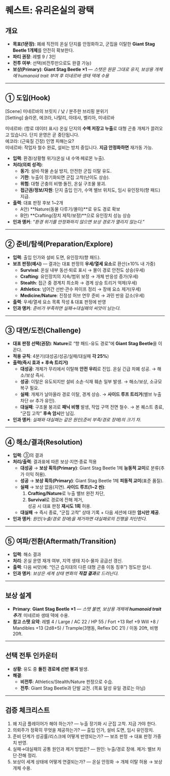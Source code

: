 # 퀘스트: 유리온실의 광택

## 개요
- **목표(1문장)**: 폐쇄 직전의 온실 단지를 안정화하고, 군집을 이탈한 **Giant Stag Beetle 1개체**를 안전히 확보한다.  
- **파티 권장**: 레벨 9 / 3인  
- **전투 여부**: 선택(비전투만으로도 완결 가능)  
- **보상(Primary)**: **Giant Stag Beetle ×1** — *스탯은 원문 그대로 유지, 보상용 개체에 humanoid trait 부여 후 미네르바 생태 덱에 수용*

---

## ① 도입(Hook)
[Scene] 미네르바의 브릿지 / 낮 / 분주한 브리핑 분위기  
[Setting] 슬라몬, 에코라, 나탈리, 아데샤, 벨리아, 미네르바

미네르바: (항로 데이터 표시) 온실 단지의 **수액 저장고 누출**로 대형 곤충 개체가 끌려오고 있습니다. 단지 운영은 곧 중단됩니다.  
에코라: (근육질 긴장) 인명 피해는요?  
미네르바: 작업자 철수 완료, 설비는 방치 중입니다. **지금 안정화하면** 재가동 가능.  

- **입력**: 환경/상황형 위기(온실 내 수액·페로몬 누출).  
- **처리(의뢰 성격)**:  
  - **동기**: 설비·작물 손실 방지, 안전한 군집 이탈 유도.  
  - **기한**: 누출이 장기화되면 군집 고착(난이도 상승).  
  - **위험**: 대형 곤충의 비행·돌진, 온실 구조물 붕괴.  
  - **접근권/정보/자원**: 단지 출입 인가, 수액 밸브 위치도, 임시 유인장치(향 패드) 지급.  
- **출력**: 대표 판정 후보 1~2개  
  - A안) **Nature(동물 다루기/몰이)**로 유도 경로 확보  
  - B안) **Crafting(장치 제작/보정)**으로 유인장치 성능 상승  
- **인과 앵커**: *“환경 위기를 안정화하지 않으면 보상 경로가 열리지 않는다.”*

---

## ② 준비/탐색(Preparation/Explore)
- **입력**: 출입 인가와 설비 도면, 유인장치(향 패드).  
- **보조 판정(예시)** — 결과는 대표 판정의 **우세/열세 요소**로 환산(±10% 내 가중)  
  - **Survival**: 온실 내부 동선·퇴로 표시 → 몰이 경로 안전도 상승(우세)  
  - **Crafting**: 유인장치의 지속/범위 보정 → 개체 반응성 증가(우세)  
  - **Stealth**: 접근 중 경계치 최소화 → 경계 상승 트리거 억제(우세)  
  - **Athletics**: 넘어간 선반·관수 파이프 정리 → 장애 요소 제거(우세)  
  - **Medicine/Nature**: 진정성 허브 연무 준비 → 과민 반응 감소(우세)  
- **출력**: 우세/열세 요소 목록 작성 & 대표 판정에 반영  
- **인과 앵커**: *준비가 부족하면 실패→대실패의 씨앗이 남는다.*

---

## ③ 대면/도전(Challenge)
- **대표 판정 선택(권장)**: **Nature**로 “향 패드-유도 경로”에 **Giant Stag Beetle**을 이끈다.  
- **적용 규칙**: 4분기(대성공/성공/실패/대실패 **각 25%**)  
- **출력(즉시 효과 + 후속 트리거)**  
  - **대성공**: 개체가 무리에서 이탈해 **안전 우리**로 진입. 온실 긴급 차폐 성공. → 해소/보상 즉시.  
  - **성공**: 이탈은 유도되지만 설비 소손·식재 훼손 일부 발생. → 해소/보상, 소규모 복구 필요.  
  - **실패**: 개체가 날아올라 경로 이탈, 경계 상승. → **사이드 루프 트리거**(밸브 누출 차단 or 추가 유인).  
  - **대실패**: 구조물 붕괴로 **패닉 비행** 발생, 작업 구역 전면 철수. → 본 퀘스트 종료, “군집 고착” **후속 암시**만 남김.  
- **인과 앵커**: *실패와 대실패는 같은 원인(준비 부족/경로 장애)의 크기 차.*

---

## ④ 해소/결과(Resolution)
- **입력**: ③의 결과  
- **처리/출력**: 결과표에 따른 보상·지연·종료 적용  
  - **대성공** → **보상 획득(Primary)**: Giant Stag Beetle 1체 **능동적 교미**로 분류(추가 이익 허용).  
  - **성공** → **보상 획득(Primary)**: Giant Stag Beetle 1체 **피동적 교미**(표준 품질).  
  - **실패** → 보상 없음(지연). **사이드 루프(1~2 씬)**:  
    1) **Crafting/Nature**로 누출 밸브 완전 차단,  
    2) **Survival**로 경로에 잔해 제거,  
    성공 시 대표 판정 **재시도 1회** 허용.  
  - **대실패** → 즉시 종료, “군집 고착” 상태 기록 + 다음 세션에 대한 **암시만 제공**.  
- **인과 앵커**: *원인(누출/경로 장애)을 제거하면 대실패로의 진행을 차단한다.*

---

## ⑤ 여파/전환(Aftermath/Transition)
- **입력**: 해소 결과  
- **처리**: 온실 운영 재개 여부, 지역 생태 지수·물자 공급선 갱신.  
- **출력**: 다음 씨앗(예: “인근 습지대의 다른 대형 곤충 이동 징후”) 정도만 암시.  
- **인과 앵커**: *보상은 세계 상태 변화의 **직접 결과**로 드러난다.*

---

## 보상 설계
- **Primary**: **Giant Stag Beetle ×1** — *스탯 불변, 보상용 개체에 **humanoid trait 추가***. 미네르바 생태 덱에 수용.  
- **참고 스탯 요약**: 레벨 4 / Large / AC 22 / HP 55 / Fort +13 Ref +9 Will +8 / Mandibles +13 (2d8+5) / Trample(3행동, Reflex DC 21) / 이동 20ft, 비행 20ft.

---

## 선택 전투 인카운터
- **상황**: 유도 중 **돌진 경로에 선반 붕괴** 발생.  
- **해결**:  
  - **비전투**: Athletics/Stealth/Nature 판정으로 수습.  
  - **전투**: Giant Stag Beetle과 단발 교전. (목표 달성 유일 경로는 아님)

---

## 검증 체크리스트
1. 왜 지금 플레이어가 해야 하는가? — 누출 장기화 시 군집 고착. 지금 가야 한다.  
2. 의뢰주가 정확히 무엇을 제공하는가? — 출입 인가, 설비 도면, 임시 유인장치.  
3. 준비 단계가 성공률/리스크에 어떻게 반영되는가? — 보조 판정 → 대표 판정 가중치 반영.  
4. 실패→대실패의 공통 원인과 제거 방법은? — 원인: 누출/경로 장애. 제거: 밸브 차단·잔해 정리.  
5. 보상이 세계 상태에 어떻게 연결되는가? — 온실 안정화 → 개체 이탈 허용 → 보상 개체 수용.
